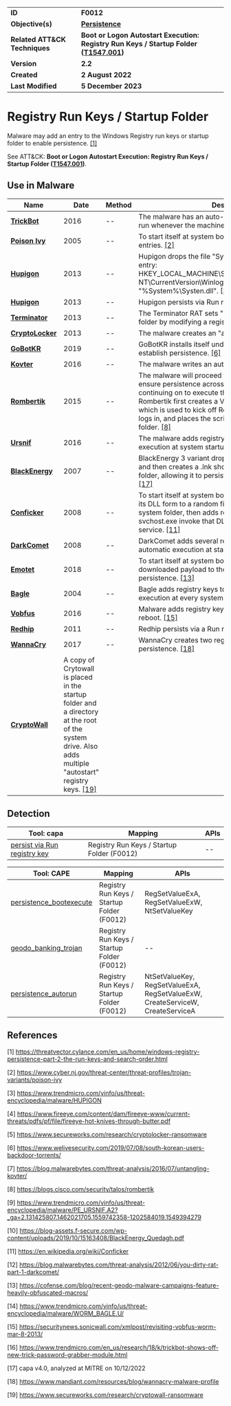 <table>
<tr>
<td><b>ID</b></td>
<td><b>F0012</b></td>
</tr>
<tr>
<td><b>Objective(s)</b></td>
<td><b><a href="../persistence">Persistence</a></b></td>
</tr>
<tr>
<td><b>Related ATT&CK Techniques</b></td>
<td><b>Boot or Logon Autostart Execution: Registry Run Keys / Startup Folder (<a href="https://attack.mitre.org/techniques/T1547/001/">T1547.001</a>)</b></td>
</tr>
<tr>
<td><b>Version</b></td>
<td><b>2.2</b></td>
</tr>
<tr>
<td><b>Created</b></td>
<td><b>2 August 2022</b></td>
</tr>
<tr>
<td><b>Last Modified</b></td>
<td><b>5 December 2023</b></td>
</tr>
</table>


# Registry Run Keys / Startup Folder

Malware may add an entry to the Windows Registry run keys or startup folder to enable persistence. [[1]](#1)

See ATT&CK: **Boot or Logon Autostart Execution: Registry Run Keys / Startup Folder ([T1547.001](https://attack.mitre.org/techniques/T1547/001/))**. 

## Use in Malware

|Name|Date|Method|Description|
|---|---|---|---|
|[**TrickBot**](../xample-malware/trickbot.md)|2016|--|The malware has an auto-start service that allows it to run whenever the machine boots. [[16]](#16)|
|[**Poison Ivy**](../xample-malware/poison-ivy.md)|2005|--|To start itself at system boot, Poison Ivy adds registry entries. [[2]](#2)|
|[**Hupigon**](../xample-malware/hupigon.md)|2013|--|Hupigon drops the file "Systen.dll" and adds the registry entry: HKEY_LOCAL_MACHINE\SOFTWARE\Microsoft\Windows NT\CurrentVersion\Winlogon\Notify\BITS DllName = "%System%\Systen.dll". [[3]](#3)|
|[**Hupigon**](../xample-malware/hupigon.md)|2013|--|Hupigon persists via Run registry key. [[3]](#3)|
|[**Terminator**](../xample-malware/terminator.md)|2013|--|The Terminator RAT sets "2019" as Windows' startup folder by modifying a registry value. [[4]](#4)|
|[**CryptoLocker**](../xample-malware/cryptolocker.md)|2013|--|The malware creates an "autorun" registry key. [[5]](#5)|
|[**GoBotKR**](../xample-malware/gobotkr.md)|2019|--|GoBotKR installs itself under registry run keys to establish persistence. [[6]](#6)|
|[**Kovter**](../xample-malware/kovter.md)|2016|--|The malware writes an autorun registry entry. [[7]](#7)|
|[**Rombertik**](../xample-malware/rombertik.md)|2015|--|The malware will proceed to install itself in order to ensure persistence across system reboots before continuing on to execute the payload. To install itself, Rombertik first creates a VBS script named “fgf.vbs”, which is used to kick off Rombertik every time the user logs in, and places the script into the user’s Startup folder. [[8]](#8)|
|[**Ursnif**](../xample-malware/ursnif.md)|2016|--|The malware adds registry entries to ensure automatic execution at system startup. [[9]](#9)|
|[**BlackEnergy**](../xample-malware/blackenergy.md)|2007|--|BlackEnergy 3 variant drops its main DLL component and then creates a .lnk shortcut to that file in the startup folder, allowing it to persist via a Run registry key. [[10]](#10) [[17]](#17)|
|[**Conficker**](../xample-malware/conficker.md)|2008|--|To start itself at system boot, the virus saves a copy of its DLL form to a random filename in the Windows system folder, then adds registry keys to have svchost.exe invoke that DLL as an invisible network service. [[11]](#11)|
|[**DarkComet**](../xample-malware/dark-comet.md)|2008|--|DarkComet adds several registry entries to enable automatic execution at startup. [[12]](#12)|
|[**Emotet**](../xample-malware/emotet.md)|2018|--|To start itself at system boot, Emotet adds the downloaded payload to the registry to maintain persistence. [[13]](#13)|
|[**Bagle**](../xample-malware/bagle.md)|2004|--|Bagle adds registry keys to enable its automatic execution at every system startup. [[14]](#14)|
|[**Vobfus**](../xample-malware/vobfus.md)|2016|--|Malware adds registry keys to enable startup after reboot. [[15]](#15)|
|[**Redhip**](../xample-malware/redhip.md)|2011|--|Redhip persists via a Run registry key. [[17]](#17)|
|[**WannaCry**](../xample-malware/wannacry.md)|2017|--|WannaCry creates two registry run keys to ensure persistence. [[18]](#18)|
|[**CryptoWall**](../xample-malware/cryptowall.md)|A copy of Crytowall is placed in the startup folder and a directory at the root of the system drive. Also adds multiple "autostart" registry keys. [[19]](#19)|

## Detection

|Tool: capa|Mapping|APIs|
|---|---|---|
|[persist via Run registry key](https://github.com/mandiant/capa-rules/blob/master/persistence/registry/run/persist-via-run-registry-key.yml)|Registry Run Keys / Startup Folder (F0012)|--|

|Tool: CAPE|Mapping|APIs|
|---|---|---|
|[persistence_bootexecute](https://github.com/CAPESandbox/community/tree/master/modules/signatures/persistence_bootexecute.py)|Registry Run Keys / Startup Folder (F0012)|RegSetValueExA, RegSetValueExW, NtSetValueKey|
|[geodo_banking_trojan](https://github.com/CAPESandbox/community/tree/master/modules/signatures/geodo_banking_trojan.py)|Registry Run Keys / Startup Folder (F0012)|--|
|[persistence_autorun](https://github.com/CAPESandbox/community/tree/master/modules/signatures/persistence_autorun.py)|Registry Run Keys / Startup Folder (F0012)|NtSetValueKey, RegSetValueExA, RegSetValueExW, CreateServiceW, CreateServiceA|

## References

<a name="1">[1]</a> https://threatvector.cylance.com/en_us/home/windows-registry-persistence-part-2-the-run-keys-and-search-order.html

<a name="2">[2]</a> https://www.cyber.nj.gov/threat-center/threat-profiles/trojan-variants/poison-ivy

<a name="3">[3]</a> https://www.trendmicro.com/vinfo/us/threat-encyclopedia/malware/HUPIGON

<a name="4">[4]</a> https://www.fireeye.com/content/dam/fireeye-www/current-threats/pdfs/pf/file/fireeye-hot-knives-through-butter.pdf

<a name="5">[5]</a> https://www.secureworks.com/research/cryptolocker-ransomware

<a name="6">[6]</a> https://www.welivesecurity.com/2019/07/08/south-korean-users-backdoor-torrents/

<a name="7">[7]</a> https://blog.malwarebytes.com/threat-analysis/2016/07/untangling-kovter/

<a name="8">[8]</a> https://blogs.cisco.com/security/talos/rombertik

<a name="9">[9]</a> https://www.trendmicro.com/vinfo/us/threat-encyclopedia/malware/PE_URSNIF.A2?_ga=2.131425807.1462021705.1559742358-1202584019.1549394279

<a name="10">[10]</a> https://blog-assets.f-secure.com/wp-content/uploads/2019/10/15163408/BlackEnergy_Quedagh.pdf

<a name="11">[11]</a> https://en.wikipedia.org/wiki/Conficker

<a name="12">[12]</a> https://blog.malwarebytes.com/threat-analysis/2012/06/you-dirty-rat-part-1-darkcomet/

<a name="13">[13]</a> https://cofense.com/blog/recent-geodo-malware-campaigns-feature-heavily-obfuscated-macros/

<a name="14">[14]</a> https://www.trendmicro.com/vinfo/us/threat-encyclopedia/malware/WORM_BAGLE.U/

<a name="15">[15]</a> https://securitynews.sonicwall.com/xmlpost/revisiting-vobfus-worm-mar-8-2013/

<a name="16">[16]</a> https://www.trendmicro.com/en_us/research/18/k/trickbot-shows-off-new-trick-password-grabber-module.html

<a name="17">[17]</a> capa v4.0, analyzed at MITRE on 10/12/2022

<a name="18">[18]</a> https://www.mandiant.com/resources/blog/wannacry-malware-profile

<a name="19">[19]</a> https://www.secureworks.com/research/cryptowall-ransomware
